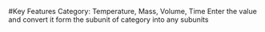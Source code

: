#Key Features 
Category: Temperature, Mass, Volume, Time
Enter the value and convert it form the subunit of category into any subunits